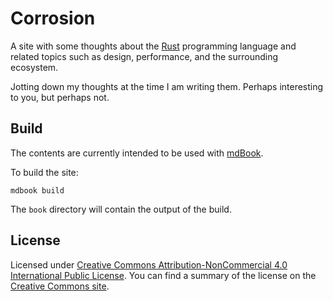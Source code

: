 # Corrosion

A site with some thoughts about the [Rust][rust-lang] programming language and
related topics such as design, performance, and the surrounding ecosystem.

Jotting down my thoughts at the time I am writing them. Perhaps interesting to
you, but perhaps not.

## Build

The contents are currently intended to be used with [mdBook][mdBook].

To build the site:

```
mdbook build
```

The `book` directory will contain the output of the build.

## License

Licensed under [Creative Commons Attribution-NonCommercial 4.0 International
Public License][LICENSE]. You can find a summary of the license on
the [Creative Commons site][CC_BY_NC_4_0].

[rust-lang]: https://www.rust-lang.org
[mdBook]: https://github.com/rust-lang/mdBook
[LICENSE]: LICENSE
[CC_BY_NC_4_0]: https://creativecommons.org/licenses/by-nc/4.0/

